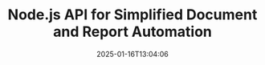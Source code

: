 ---
############################# Static ############################
layout: "landing"
date: 2025-01-16T13:04:06
draft: false

lang: en
product: "Assembly"
product_tag: "assembly"
platform: "Node.js via Java"
platform_tag: "nodejs-java"

############################# Drop-down ############################
supported_platforms:
  items:
    # supported_platforms loop
    - title: ".NET"
      tag: "net"
    # supported_platforms loop
    - title: "Java"
      tag: "java"
    # supported_platforms loop
    - title: "Node.js"
      tag: "nodejs-java"

############################# Head ############################
head_title: "Node.js Toolkit for Building, Automating, and Customizing Documents"
head_description: "Node.js library for automating document workflows. Generate PDF, Word, Excel, PowerPoint, HTML, and email files from your templates."

############################# Header ############################
title: "Node.js API for Simplified Document and Report Automation"
description: "Streamline JavaScript report generation by merging your data with pre-built templates."
words:
  for: "for"

actions:
  main: "Start Your Trial on NPM"
  main_link: "https://www.npmjs.com/package/@groupdocs/groupdocs.assembly"
  alt: "Licensing"
  alt_link: "https://purchase.groupdocs.com/pricing/assembly/nodejs-java/"
  title: "Ready to Get Started?"
  description: "Try the features of GroupDocs.Assembly for free or request a license."

release:
  title: "Version {0} released"
  notes: "See what’s new"
  downloads: "Downloads"
  link: "https://releases.groupdocs.com/assembly/nodejs-java/"

code:
  title: "Create a Chart in a Word Document Using Node.js"
  more: "More examples"
  more_link: "https://github.com/groupdocs-assembly/GroupDocs.Assembly-for-Node.js-via-Java/"
  install: "npm i @groupdocs/groupdocs.assembly"
  content: |
    ```javascript {style=abap}
    const assemblyLib = require('@groupdocs/groupdocs.assembly');

    // Path to the main template
    const template = "chart_template.docx";

    // Retrieve managers' productivity data from the source
    const data_table = 
        new assemblyLib.DocumentTable("Managers.json", 1);

    // Create an instance of DataSourceInfo with the data
    const data 
        = new assemblyLib.DataSourceInfo(data_table, "managers");

    // Set chart colors using another DataSourceInfo
    const design = 
        new assemblyLib.DataSourceInfo("red", "color");

    // Fill the template with data and save it to the output
    const asm = new assemblyLib.DocumentAssembler();
    asm.assembleDocument(template, "result.docx", data, design);
    ```

############################# Overview ############################
overview:
  enable: true
  title: "GroupDocs.Assembly Overview"
  description: "A Node.js library built for creating documents programmatically with integrated data handling."
  features:
    # feature loop
    - title: "Integrate Business Data into Templates with JavaScript"
      content: "Generate polished reports by embedding JSON, XML, or other data into templates with GroupDocs.Assembly for Node.js via Java."

    # feature loop
    - title: "Manage Embedded Content"
      content: "Automatically populate tables, charts, and other visuals in your documents using external data."

    # feature loop
    - title: "Customizable Options"
      content: "GroupDocs.Assembly for Node.js via Java allows you to add features like barcodes, fetch data from URLs, and export files in various formats."

############################# Platforms ############################
platforms:
  enable: true
  title: "Platform independence"
  description: "GroupDocs.Assembly for Node.js via Java integrates smoothly with leading operating systems, frameworks, and package managers."
  items:
    # platform loop
    - title: "Amazon"
      image: "amazon"
    # platform loop
    - title: "Docker"
      image: "docker"
    # platform loop
    - title: "Azure"
      image: "azure"
    # platform loop
    - title: "Eclipse"
      image: "eclipse"
    # platform loop
    - title: "IntelliJ"
      image: "intellij"
    # platform loop
    - title: "Windows"
      image: "windows"
    # platform loop
    - title: "Linux"
      image: "linux"
    # platform loop
    - title: "Maven"
      image: "maven"

############################# File formats ############################
formats:
  enable: true
  title: "Supported file formats"
  description: |
    GroupDocs.Assembly for Node.js via Java supports a broad array of [document formats](https://docs.groupdocs.com/assembly/nodejs-java/supported-document-formats/).
  groups:
    # group loop
    - color: "green"
      content: |
        ### Microsoft Office formats
        * **Word:**  DOCX, DOC, DOCM, DOT, DOTX, DOTM, RTF, WordprocessingML
        * **Excel:** XLSX, XLS, XLSM, XLSB, XLTM, XLT, XLTM, XLTX, SpreadsheetML
        * **PowerPoint:** PPT, PPTX, PPTM, PPS, PPSX, PPSM, POTM, POTX
    # group loop
    - color: "blue"
      content: |
        ### Images & Other Formats
        * **Portable:** PDF
        * **Images:** SVG, TIFF
        * **Other office formats:** ODT, OTT, OTS, ODS, ODP, OTP
      # group loop
    - color: "red"
      content: |
        ### Other formats
        * **Web:** HTML, MHTML
        * **Emails:** EML, MSG, EMLX
        * **Other:** EPUB, MD

############################# Features ############################
features:
  enable: true
  title: "Core Features of GroupDocs.Assembly"
  description: "Create dynamic documents and reports with powerful data management tools."

  items:
    # feature loop
    - icon: "preview"
      title: "Rich Data Visuals"
      content: "Easily insert charts, tables, images, and lists into your documents with full customization."

    # feature loop
    - icon: "manipulate"
      title: "Transform Your Data"
      content: "Leverage tools like formulas and sorting to structure and display information effectively."

    # feature loop
    - icon: "two_pages"
      title: "Wide Format Compatibility"
      content: "Work seamlessly with popular file formats for templates and outputs."

    # feature loop
    - icon: "document_settings"
      title: "Advanced Template Customization"
      content: "Format templates with numeric, alphabetic, and other styling options."

    # feature loop
    - icon: "text"
      title: "Generate Barcodes Dynamically"
      content: "Create and embed barcode images directly into your documents on demand."

    # feature loop
    - icon: "add"
      title: "Flexible Text Styling"
      content: "Easily apply text styles like capitalization or title case in your templates."

    # feature loop
    - icon: "manipulate"
      title: "Dynamic Content Insertion"
      content: "Include content from external files dynamically during document generation."

    # feature loop
    - icon: "convert"
      title: "Export to Various Formats"
      content: "Save documents in multiple formats with your specified configurations."

    # feature loop
    - icon: "update"
      title: "Embed Media Dynamically"
      content: "Insert images or other elements using Base64 data when creating documents."

############################# Code samples ############################
code_samples:
  enable: true
  title: "Code samples"
  description: "Discover practical examples of how to use GroupDocs.Assembly for common tasks."
  items:
    # code sample loop
    - title: "Add a Bulleted List in Word Documents"
      content: |
        See how to create [bulleted lists](https://docs.groupdocs.com/assembly/nodejs-java/bulleted-list-in-word-processing-document/) in Word documents to organize data effectively. This example demonstrates how to generate a bulleted list using GroupDocs.Assembly.
        {{< landing/code title="Add a Bulleted List in Word Documents">}}
        ```javascript {style=abap}
        // Insert this template on a document page:
        // Managers' performance indicators
        // . <<foreach [in products]>><<[ProductName]>>
        // <</foreach>>

        const assemblyLib = require('@groupdocs/groupdocs.assembly');

        // Specify the template path
        const template = "Bulleted List Template.docx";

        // Set the output file path
        const result = "Result Report.docx"

        // Retrieve managers' data from a JSON source
        const dataSource = new assemblyLib.JsonDataSource("Report data.json");
        const data = new assemblyLib.DataSourceInfo(dataSource, "managers")

        // Generate the report with the filled data
        const assembler = new assemblyLib.DocumentAssembler();
        assembler.assembleDocument(template, result, data);
        ```
        {{< /landing/code >}}
    # code sample loop
    - title: "Insert Pie Charts into PowerPoint"
      content: |
        Learn how to use templates and XML to add [pie charts](https://docs.groupdocs.com/assembly/nodejs-java/pie-chart-in-presentation-document/) in your presentations. Enhance your reports with pie charts to present data visually and clearly.
        {{< landing/code title="Insert Pie Charts into PowerPoint">}}
        ```javascript {style=abap} 
        // Add the chart title template to the presentation:
        // Customers' revenue <<foreach [in customers]>> 
        // <<x [CustomerName]>>

        // Also include the chart data template:
        // Total Order Price<<foreach [in customers]>> 
        // <<x [CustomerName]>>

        const assemblyLib = require('@groupdocs/groupdocs.assembly');

        // Specify the chart template path
        const template = "Pie Chart Template.pptx";

        // Set the output file path
        const result = "Result Report.pptx"

        // Retrieve customers' data from an XML source
        const dataSource = new assemblyLib.JsonDataSource("Chart data.xml");
        const data = new assemblyLib.DataSourceInfo(dataSource, "customers")

        // Generate the chart and save the result
        const assembler = new assemblyLib.DocumentAssembler();
        assembler.assembleDocument(template, result, data);
        ```
        {{< /landing/code >}}

---
